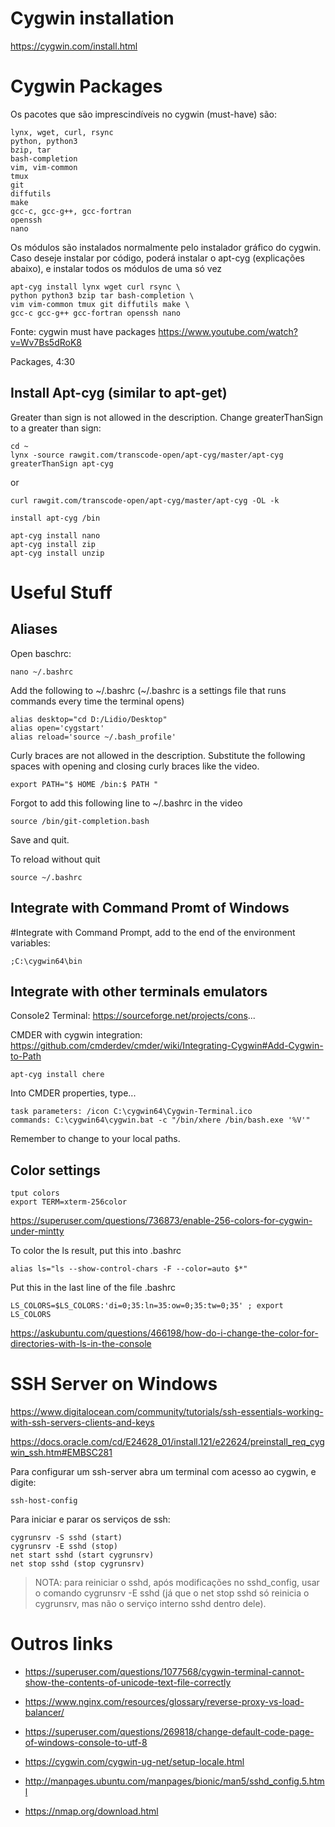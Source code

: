 
# Cygwin installation

https://cygwin.com/install.html


# Cygwin Packages

Os pacotes que são imprescindíveis no cygwin (must-have) são:

```
lynx, wget, curl, rsync
python, python3
bzip, tar
bash-completion
vim, vim-common
tmux
git
diffutils
make
gcc-c, gcc-g++, gcc-fortran
openssh
nano
```

Os módulos são instalados normalmente pelo instalador gráfico do cygwin. Caso deseje instalar por código, poderá instalar o apt-cyg (explicações abaixo), e instalar todos os módulos de uma só vez

```
apt-cyg install lynx wget curl rsync \
python python3 bzip tar bash-completion \
vim vim-common tmux git diffutils make \
gcc-c gcc-g++ gcc-fortran openssh nano
```

Fonte: 
cygwin must have packages
https://www.youtube.com/watch?v=Wv7Bs5dRoK8

Packages, 4:30

## Install Apt-cyg (similar to apt-get)

Greater than sign is not allowed in the description. Change greaterThanSign to a greater than sign:

```
cd ~
lynx -source rawgit.com/transcode-open/apt-cyg/master/apt-cyg greaterThanSign apt-cyg
```

or

```
curl rawgit.com/transcode-open/apt-cyg/master/apt-cyg -OL -k

install apt-cyg /bin

apt-cyg install nano
apt-cyg install zip
apt-cyg install unzip
```

# Useful Stuff

## Aliases

Open baschrc:

```
nano ~/.bashrc
```
Add the following to ~/.bashrc (~/.bashrc is a settings file that runs commands every time the terminal opens)

```
alias desktop="cd D:/Lidio/Desktop"
alias open='cygstart'
alias reload='source ~/.bash_profile'
```

Curly braces are not allowed in the description. Substitute the following spaces with opening and closing curly braces like the video.

```
export PATH="$ HOME /bin:$ PATH "
```

Forgot to add this following line to ~/.bashrc in the video

```
source /bin/git-completion.bash
```

Save and quit. 

To reload without quit

```
source ~/.bashrc
```

## Integrate with Command Promt of Windows

#Integrate with Command Prompt, add to the end of the environment variables:

```
;C:\cygwin64\bin
```

## Integrate with other terminals emulators

Console2 Terminal:
https://sourceforge.net/projects/cons...

CMDER with cygwin integration:
https://github.com/cmderdev/cmder/wiki/Integrating-Cygwin#Add-Cygwin-to-Path

```
apt-cyg install chere
```

Into CMDER properties, type...

```
task parameters: /icon C:\cygwin64\Cygwin-Terminal.ico
commands: C:\cygwin64\cygwin.bat -c "/bin/xhere /bin/bash.exe '%V'"
```

Remember to change to your local paths.

## Color settings

```
tput colors
export TERM=xterm-256color
```
https://superuser.com/questions/736873/enable-256-colors-for-cygwin-under-mintty

To color the ls result, put this into .bashrc
```
alias ls="ls --show-control-chars -F --color=auto $*"
```

Put this in the last line of the file .bashrc
```
LS_COLORS=$LS_COLORS:'di=0;35:ln=35:ow=0;35:tw=0;35' ; export LS_COLORS
```

https://askubuntu.com/questions/466198/how-do-i-change-the-color-for-directories-with-ls-in-the-console


# SSH Server on Windows

https://www.digitalocean.com/community/tutorials/ssh-essentials-working-with-ssh-servers-clients-and-keys

https://docs.oracle.com/cd/E24628_01/install.121/e22624/preinstall_req_cygwin_ssh.htm#EMBSC281

Para configurar um ssh-server abra um terminal com acesso ao cygwin, e digite:
```
ssh-host-config
```

Para iniciar e parar os serviços de ssh:
```
cygrunsrv -S sshd (start)
cygrunsrv -E sshd (stop)
net start sshd (start cygrunsrv)
net stop sshd (stop cygrunsrv)
```

> NOTA: para reiniciar o sshd, após modificações no sshd_config, usar o comando cygrunsrv -E sshd (já que o net stop sshd só reinicia o cygrunsrv, mas não o serviço interno sshd dentro dele).

# Outros links
- https://superuser.com/questions/1077568/cygwin-terminal-cannot-show-the-contents-of-unicode-text-file-correctly

- https://www.nginx.com/resources/glossary/reverse-proxy-vs-load-balancer/


- https://superuser.com/questions/269818/change-default-code-page-of-windows-console-to-utf-8

- https://cygwin.com/cygwin-ug-net/setup-locale.html

- http://manpages.ubuntu.com/manpages/bionic/man5/sshd_config.5.html

- https://nmap.org/download.html